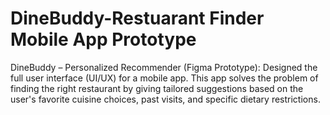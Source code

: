 # DineBuddy-Restuarant Finder Mobile App Prototype
 DineBuddy – Personalized Recommender (Figma Prototype): Designed the full user interface (UI/UX) for a mobile app. This app solves the problem of finding the right restaurant by giving tailored suggestions based on the user's favorite cuisine choices, past visits, and specific dietary restrictions.
